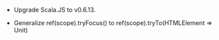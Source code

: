 * Upgrade Scala.JS to v0.6.13.

* Generalize ref(scope).tryFocus() to ref(scope).tryTo(HTMLElement => Unit)